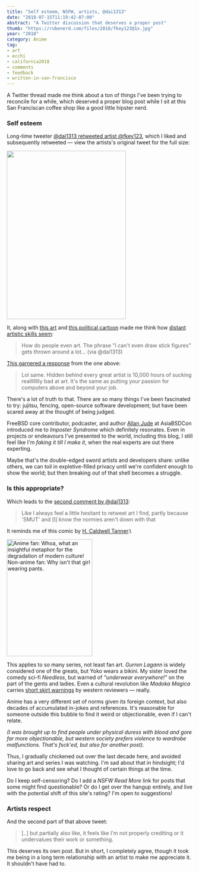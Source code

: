 ```yaml
---
title: "Self esteem, NSFW, artists, @dai1313"
date: "2018-07-15T11:19:42-07:00"
abstract: "A Twitter discussion that deserves a proper post"
thumb: "https://rubenerd.com/files/2018/fkey123@1x.jpg"
year: "2018"
category: Anime
tag:
- art
- ecchi
- california2018
- comments
- feedback
- written-in-san-francisco
---
```

A Twitter thread made me think about a ton of things I've been trying to reconcile for a while, which deserved a proper blog post while I sit at this San Franciscan coffee shop like a good little hipster nerd.


### Self esteem

Long-time tweeter [@dai1313 retweeted artist @fkey123], which I liked and subsequently retweeted — view the artists's original tweet for the full size:

<p><a href="https://twitter.com/fkey123/status/1017959468179623938"><img src="https://rubenerd.com/files/2018/fkey123@1x.jpg" srcset="https://rubenerd.com/files/2018/fkey123@1x.jpg 1x, https://rubenerd.com/files/2018/fkey123@2x.jpg 2x" alt="" style="width:320px; height:452px;" /></a></p>

It, along with [this art] and [this political cartoon] made me think how [distant artistic skills seem]\:

> How do people even art. The phrase "I can't even draw stick figures" gets thrown around a lot... (via @dai1313)

[This garnered a response] from the one above\:

> Lol same. Hidden behind every great artist is 10,000 hours of sucking realllllllly bad at art. It's the same as putting your passion for computers above and beyond your job.

There's a lot of truth to that. There are so many things I've been fascinated to try: jujitsu, fencing, open-source software development; but have been scared away at the thought of being judged.

FreeBSD core contributor, podcaster, and author [Allan Jude] at AsiaBSDCon introduced me to *Imposter Syndrome* which definitely resonates. Even in projects or endeavours I've presented to the world, including this blog, I still feel like I'm *faking it till I make it*, when the real experts are out there experting.

Maybe that's the double-edged sword artists and developers share: unlike others, we can toil in expletive-filled privacy until we're confident enough to show the world; but then breaking *out* of that shell becomes a struggle.

[distant artistic skills seem]: https://twitter.com/Rubenerd/status/1018185650367913984
[@dai1313 retweeted artist @fkey123]: https://twitter.com/fkey123/status/1017959468179623938
[This garnered a response]: https://twitter.com/dai1313/status/1018186171028066304
[this art]: https://twitter.com/Rubenerd/status/1018185722606510086
[this political cartoon]: https://twitter.com/SatPaper/status/1017925412578562048
[Allan Jude]: https://twitter.com/allanjude

### Is this appropriate?

Which leads to the [second comment by @dai1313]\:

> Like I always feel a little hesitant to retweet art I find, partly because 'SMUT' and [I] know the normies aren't down with that

It reminds me of this comic by [H. Caldwell Tanner]:\

<p><img src="https://rubenerd.com/files/2018/loldwell@1x.png" srcset="https://rubenerd.com/files/2018/loldwell@1x.png 1x, https://rubenerd.com/files/2018/loldwell@2x.png 2x" alt="Anime fan: Whoa, what an insightful metaphor for the degradation of modern culture! Non-anime fan: Why isn't that girl wearing pants." style="width:230px; height:314px;" /></p> 

This applies to so many series, not least fan art. *Gurren Lagann* is widely considered one of the greats, but Yoko wears a bikini. My sister loved the comedy sci-fi *Needless*, but warned of *"underwear everywhere!"* on the part of the gents and ladies. Even a cultural revolution like *Madoka Magica* carries [short skirt warnings] by western reviewers — really.

Anime has a very different set of norms given its foreign context, but also decades of accumulated in-jokes and references. It's reasonable for someone outside this bubble to find it weird or objectionable, even if I can't relate.

*(I was brought up to find people under physical duress with blood and gore far more objectionable, but western society prefers violence to wardrobe malfunctions. That's fsck'ed, but also for another post).*

Thus, I gradually chickened out over the last decade here, and avoided sharing art and series I was watching. I'm sad about that in hindsight; I'd love to go back and see what I thought of certain things at the time.

Do I keep self-censoring? Do I add a *NSFW Read More* link for posts that some might find questionable? Or do I get over the hangup entirely, and live with the potential shift of this site's rating? I'm open to suggestions!

[second comment by @dai1313]: https://twitter.com/dai1313/status/1018187937379487744


### Artists respect

And the second part of that above tweet:

> [..] but partially also like, it feels like I'm not properly crediting or it undervalues their work or something.

This deserves its own post. But in short, I completely agree, though it took me being in a long term relationship with an artist to make me appreciate it. It shouldn't have had to.

[what I find acceptable and normal]: https://rubenerd.com/respect-for-sex-education/
[H. Caldwell Tanner]: http://loldwell.com/?comic=japanned-by-critics
[certain mobile games]: http://fate-go.us "Fate/Grand Order"
[short skirt warnings]: https://www.commonsensemedia.org/tv-reviews/puella-magi-madoka-magica

